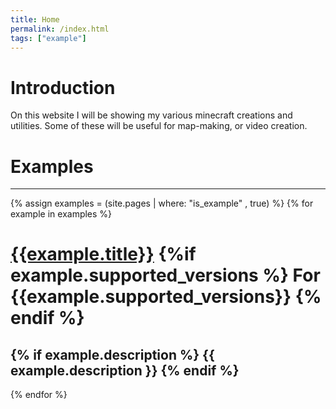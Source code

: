 ```yaml
---
title: Home
permalink: /index.html
tags: ["example"]
---
```

# Introduction  
On this website I will be showing my various minecraft creations and utilities. Some of these will be useful for map-making, or video creation.

# Examples  
---
{% assign examples = (site.pages | where: "is_example" , true) %}
{% for example in examples %}
# [{{example.title}}]({{example.url}}) {%if example.supported_versions %} For {{example.supported_versions}} {% endif %}
{% if example.description %}
  {{ example.description }}
{% endif %}
---
{% endfor %}

